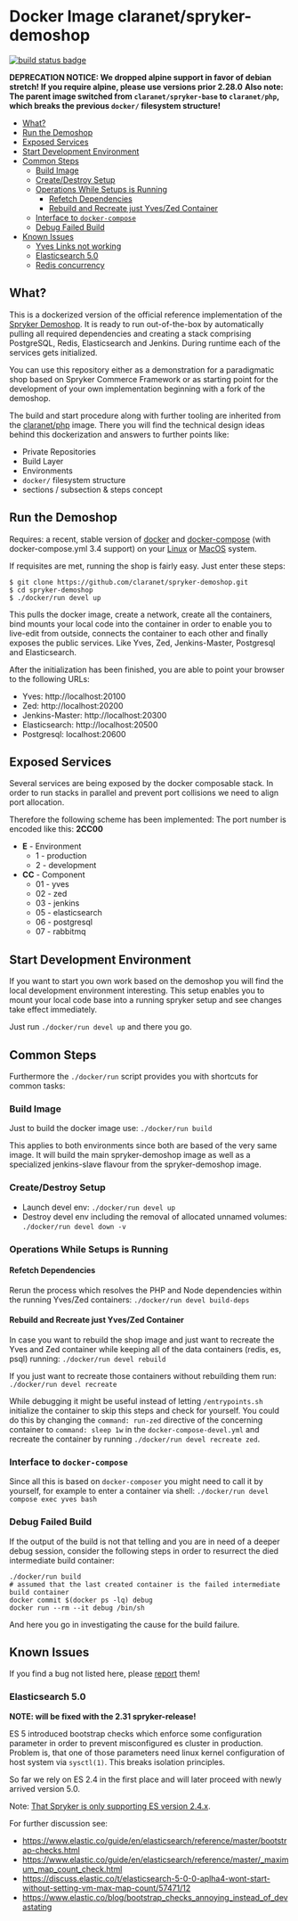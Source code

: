 # Docker Image claranet/spryker-demoshop

[![build status badge](https://img.shields.io/travis/claranet/spryker-demoshop/master.svg)](https://travis-ci.org/claranet/spryker-demoshop/branches)

**DEPRECATION NOTICE: We dropped alpine support in favor of debian stretch! If you require alpine, please use versions prior 2.28.0**
**Also note: The parent image switched from `claranet/spryker-base` to `claranet/php`, which breaks the previous `docker/` filesystem structure!**

<!-- vim-markdown-toc GFM -->
* [What?](#what)
* [Run the Demoshop](#run-the-demoshop)
* [Exposed Services](#exposed-services)
* [Start Development Environment](#start-development-environment)
* [Common Steps](#common-steps)
    * [Build Image](#build-image)
    * [Create/Destroy Setup](#createdestroy-setup)
    * [Operations While Setups is Running](#operations-while-setups-is-running)
        * [Refetch Dependencies](#refetch-dependencies)
        * [Rebuild and Recreate just Yves/Zed Container](#rebuild-and-recreate-just-yveszed-container)
    * [Interface to `docker-compose`](#interface-to-docker-compose)
    * [Debug Failed Build](#debug-failed-build)
* [Known Issues](#known-issues)
    * [Yves Links not working](#yves-links-not-working)
    * [Elasticsearch 5.0](#elasticsearch-50)
    * [Redis concurrency](#redis-concurrency)

<!-- vim-markdown-toc -->

## What?

This is a dockerized version of the official reference implementation of the
[Spryker Demoshop](https://github.com/spryker/demoshop). It is ready to run
out-of-the-box by automatically pulling all required dependencies and creating
a stack comprising PostgreSQL, Redis, Elasticsearch and Jenkins. During runtime
each of the services gets initialized.

You can use this repository either as a demonstration for a paradigmatic shop
based on Spryker Commerce Framework or as starting point for the development of
your own implementation beginning with a fork of the demoshop.

The build and start procedure along with further tooling are inherited from the
[claranet/php](https://github.com/claranet/php) image. There
you will find the technical design ideas behind this dockerization and answers
to further points like:

* Private Repositories
* Build Layer
* Environments
* `docker/` filesystem structure
* sections / subsection & steps concept

## Run the Demoshop

Requires: a recent, stable version of [docker](https://docs.docker.com/) and
[docker-compose](https://docs.docker.com/compose/) (with docker-compose.yml 3.4 support) on your
[Linux](https://docs.docker.com/engine/installation/linux/ubuntu/) or [MacOS](https://docs.docker.com/docker-for-mac/install/)
system.

If requisites are met, running the shop is fairly easy. Just enter these steps:

    $ git clone https://github.com/claranet/spryker-demoshop.git
    $ cd spryker-demoshop
    $ ./docker/run devel up

This pulls the docker image, create a network, create all the containers, bind
mounts your local code into the container in order to enable you to live-edit
from outside, connects the container to each other and finally exposes the
public services. Like Yves, Zed, Jenkins-Master, Postgresql and Elasticsearch.

After the initialization has been finished, you are able to point your browser
to the following URLs:

* Yves: http://localhost:20100
* Zed: http://localhost:20200
* Jenkins-Master: http://localhost:20300
* Elasticsearch: http://localhost:20500
* Postgresql: localhost:20600

## Exposed Services

Several services are being exposed by the docker composable stack. In order to
run stacks in parallel and prevent port collisions we need to align port
allocation.

Therefore the following scheme has been implemented: The port number is encoded
like this: **2CC00**

* **E** - Environment
    * 1 - production
    * 2 - development
* **CC** - Component
    * 01 - yves
    * 02 - zed
    * 03 - jenkins
    * 05 - elasticsearch
    * 06 - postgresql
    * 07 - rabbitmq

## Start Development Environment

If you want to start you own work based on the demoshop you will find the local
development environment interesting. This setup enables you to mount your local
code base into a running spryker setup and see changes take effect immediately.

Just run `./docker/run devel up` and there you go.

## Common Steps

Furthermore the `./docker/run` script provides you with shortcuts for common tasks:

### Build Image

Just to build the docker image use: `./docker/run build`

This applies to both environments since both are based of the very same image. It will
build the main spryker-demoshop image as well as a specialized jenkins-slave flavour from
the spryker-demoshop image.

### Create/Destroy Setup

* Launch devel env: `./docker/run devel up`
* Destroy devel env including the removal of allocated unnamed volumes: `./docker/run devel down -v`

### Operations While Setups is Running

#### Refetch Dependencies

Rerun the process which resolves the PHP and Node dependencies within the
running Yves/Zed containers: `./docker/run devel build-deps`

#### Rebuild and Recreate just Yves/Zed Container

In case you want to rebuild the shop image and just want to recreate the Yves
and Zed container while keeping all of the data containers (redis, es, psql)
running: `./docker/run devel rebuild`

If you just want to recreate those containers without rebuilding them run:
`./docker/run devel recreate`

While debugging it might be useful instead of letting `/entrypoints.sh`
initialize the container to skip this steps and check for yourself. You could
do this by changing the `command: run-zed` directive of the concerning
container to `command: sleep 1w` in the `docker-compose-devel.yml` and
recreate the container by running `./docker/run devel recreate zed`.

### Interface to `docker-compose`

Since all this is based on `docker-composer` you might need to call it by
yourself, for example to enter a container via shell:
`./docker/run devel compose exec yves bash`

### Debug Failed Build

If the output of the build is not that telling and you are in need of a deeper
debug session, consider the following steps in order to resurrect the died
intermediate build container:

    ./docker/run build
    # assumed that the last created container is the failed intermediate build container
    docker commit $(docker ps -lq) debug
    docker run --rm --it debug /bin/sh

And here you go in investigating the cause for the build failure.


## Known Issues

If you find a bug not listed here, please [report](https://github.com/claranet/spryker-demoshop/issues) them!

### Elasticsearch 5.0

**NOTE: will be fixed with the 2.31 spryker-release!**

ES 5 introduced bootstrap checks which enforce some configuration parameter in
order to prevent misconfigured es cluster in production. Problem is, that one
of those parameters need linux kernel configuration of host system via
`sysctl(1)`. This breaks isolation principles.

So far we rely on ES 2.4 in the first place and will later proceed with newly
arrived version 5.0.

Note: [That Spryker is only supporting ES version 2.4.x](http://spryker.github.io/getting-started/system-requirements/#elasticsearch).

For further discussion see:

* https://www.elastic.co/guide/en/elasticsearch/reference/master/bootstrap-checks.html
* https://www.elastic.co/guide/en/elasticsearch/reference/master/_maximum_map_count_check.html
* https://discuss.elastic.co/t/elasticsearch-5-0-0-aplha4-wont-start-without-setting-vm-max-map-count/57471/12
* https://www.elastic.co/blog/bootstrap_checks_annoying_instead_of_devastating
